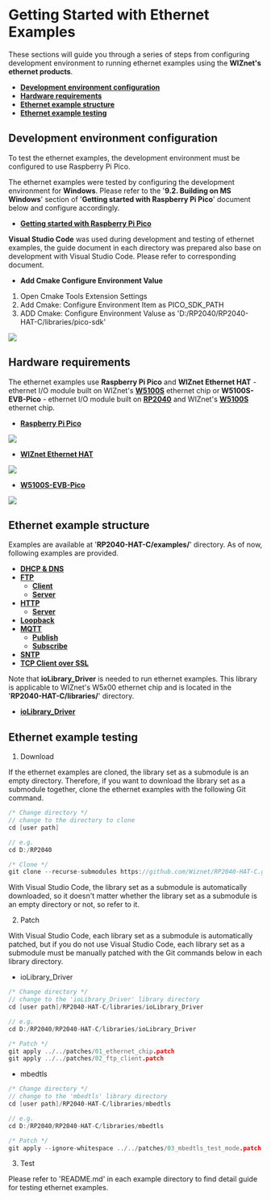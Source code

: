 # Getting Started with Ethernet Examples

These sections will guide you through a series of steps from configuring development environment to running ethernet examples using the **WIZnet's ethernet products**.

- [**Development environment configuration**](#development_environment_configuration)
- [**Hardware requirements**](#hardware_requirements)
- [**Ethernet example structure**](#ethernet_example_structure)
- [**Ethernet example testing**](#ethernet_example_testing)



<a name="development_environment_configuration"></a>
## Development environment configuration

To test the ethernet examples, the development environment must be configured to use Raspberry Pi Pico.

The ethernet examples were tested by configuring the development environment for **Windows**. Please refer to the '**9.2. Building on MS Windows**' section of '**Getting started with Raspberry Pi Pico**' document below and configure accordingly.

- [**Getting started with Raspberry Pi Pico**][link-getting_started_with_raspberry_pi_pico]

**Visual Studio Code** was used during development and testing of ethernet examples, the guide document in each directory was prepared also base on development with Visual Studio Code. Please refer to corresponding document.

- **Add Cmake Configure Environment Value**

1. Open Cmake Tools Extension Settings
2. Add Cmake: Configure Environment Item as PICO_SDK_PATH
3. ADD Cmake: Configure Environment Valuse as 'D:/RP2040/RP2040-HAT-C/libraries/pico-sdk'

![][link-cmake_configure]



<a name="hardware_requirements"></a>

## Hardware requirements

The ethernet examples use **Raspberry Pi Pico** and **WIZnet Ethernet HAT** - ethernet I/O module built on WIZnet's [**W5100S**][link-w5100s] ethernet chip or **W5100S-EVB-Pico** - ethernet I/O module built on [**RP2040**][link-rp2040] and WIZnet's [**W5100S**][link-w5100s] ethernet chip.

- [**Raspberry Pi Pico**][link-raspberry_pi_pico]

![][link-raspberry_pi_pico_main]

- [**WIZnet Ethernet HAT**][link-wiznet_ethernet_hat]

![][link-wiznet_ethernet_hat_main]

- [**W5100S-EVB-Pico**][link-w5100s-evb-pico]

![][link-w5100s-evb-pico_main]



<a name="ethernet_example_structure"></a>
## Ethernet example structure

Examples are available at '**RP2040-HAT-C/examples/**' directory. As of now, following examples are provided.

- [**DHCP & DNS**][link-dhcp_dns]
- [**FTP**][link-ftp]
	- [**Client**][link-ftp_client]
	- [**Server**][link-ftp_server]
- [**HTTP**][link-http]
	- [**Server**][link-http_server]
- [**Loopback**][link-loopback]
- [**MQTT**][link-mqtt]
	- [**Publish**][link-mqtt_publish]
	- [**Subscribe**][link-mqtt_subscribe]
- [**SNTP**][link-sntp]
- [**TCP Client over SSL**][link-tcp_client_over_ssl]

Note that **ioLibrary_Driver** is needed to run ethernet examples. This library is applicable to WIZnet's W5x00 ethernet chip and is located in the '**RP2040-HAT-C/libraries/**' directory.

- [**ioLibrary_Driver**][link-ioLibrary_driver]



<a name="Ethernet_example_testing"></a>
## Ethernet example testing

1. Download

If the ethernet examples are cloned, the library set as a submodule is an empty directory. Therefore, if you want to download the library set as a submodule together, clone the ethernet examples with the following Git command.

```cpp
/* Change directory */
// change to the directory to clone
cd [user path]

// e.g.
cd D:/RP2040

/* Clone */
git clone --recurse-submodules https://github.com/Wiznet/RP2040-HAT-C.git
```

With Visual Studio Code, the library set as a submodule is automatically downloaded, so it doesn't matter whether the library set as a submodule is an empty directory or not, so refer to it.

2. Patch

With Visual Studio Code, each library set as a submodule is automatically patched, but if you do not use Visual Studio Code, each library set as a submodule must be manually patched with the Git commands below in each library directory.

- ioLibrary_Driver

```cpp
/* Change directory */
// change to the 'ioLibrary_Driver' library directory
cd [user path]/RP2040-HAT-C/libraries/ioLibrary_Driver

// e.g.
cd D:/RP2040/RP2040-HAT-C/libraries/ioLibrary_Driver

/* Patch */
git apply ../../patches/01_ethernet_chip.patch
git apply ../../patches/02_ftp_client.patch
```

- mbedtls

```cpp
/* Change directory */
// change to the 'mbedtls' library directory
cd [user path]/RP2040-HAT-C/libraries/mbedtls

// e.g.
cd D:/RP2040/RP2040-HAT-C/libraries/mbedtls

/* Patch */
git apply --ignore-whitespace ../../patches/03_mbedtls_test_mode.patch
```

3. Test

Please refer to 'README.md' in each example directory to find detail guide for testing ethernet examples.



<!--
Link
-->

[link-cmake_configure]: https://github.com/hyoyun-Kim/RP2040-HAT-C-Edit/blob/main/static/images/getting_started/cmake_configure.png
[link-getting_started_with_raspberry_pi_pico]: https://datasheets.raspberrypi.org/pico/getting-started-with-pico.pdf
[link-w5100s]: https://docs.wiznet.io/Product/iEthernet/W5100S/overview
[link-rp2040]: https://www.raspberrypi.org/products/rp2040/
[link-raspberry_pi_pico]: https://www.raspberrypi.org/products/raspberry-pi-pico/
[link-raspberry_pi_pico_main]: https://github.com/hyoyun-Kim/RP2040-HAT-C-Edit/blob/main/static/images/getting_started/raspberry_pi_pico_main.png
[link-wiznet_ethernet_hat]: https://docs.wiznet.io/Product/Open-Source-Hardware/wiznet_ethernet_hat
[link-wiznet_ethernet_hat_main]: https://github.com/hyoyun-Kim/RP2040-HAT-C-Edit/blob/main/static/images/getting_started/wiznet_ethernet_hat_main.png
[link-w5100s-evb-pico]: https://docs.wiznet.io/Product/iEthernet/W5100S/w5100s-evb-pico
[link-w5100s-evb-pico_main]: https://github.com/hyoyun-Kim/RP2040-HAT-C-Edit/blob/main/static/images/getting_started/w5100s-evb-pico_main.png
[link-dhcp_dns]: https://github.com/hyoyun-Kim/RP2040-HAT-C-Edit/tree/main/examples/dhcp_dns
[link-ftp]: https://github.com/hyoyun-Kim/RP2040-HAT-C-Edit/tree/main/examples/ftp
[link-ftp_client]: https://github.com/hyoyun-Kim/RP2040-HAT-C-Edit/tree/main/examples/ftp/client
[link-ftp_server]: https://github.com/hyoyun-Kim/RP2040-HAT-C-Edit/tree/main/examples/ftp/server
[link-http]: https://github.com/hyoyun-Kim/RP2040-HAT-C-Edit/tree/main/examples/http
[link-http_server]: https://github.com/hyoyun-Kim/RP2040-HAT-C-Edit/tree/main/examples/http/server
[link-loopback]: https://github.com/hyoyun-Kim/RP2040-HAT-C-Edit/tree/main/examples/loopback
[link-mqtt]: https://github.com/hyoyun-Kim/RP2040-HAT-C-Edit/tree/main/examples/mqtt
[link-mqtt_publish]: https://github.com/hyoyun-Kim/RP2040-HAT-C-Edit/tree/main/examples/mqtt/publish
[link-mqtt_subscribe]: https://github.com/hyoyun-Kim/RP2040-HAT-C-Edit/tree/main/examples/mqtt/subscribe
[link-sntp]: https://github.com/hyoyun-Kim/RP2040-HAT-C-Edit/tree/main/examples/sntp
[link-tcp_client_over_ssl]: https://github.com/hyoyun-Kim/RP2040-HAT-C-Edit/tree/main/examples/tcp_client_over_ssl
[link-ioLibrary_driver]: https://github.com/Wiznet/ioLibrary_Driver
